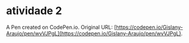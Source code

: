 # atividade 2 

A Pen created on CodePen.io. Original URL: [https://codepen.io/Gislany-Araujo/pen/wvVJPgL](https://codepen.io/Gislany-Araujo/pen/wvVJPgL).


